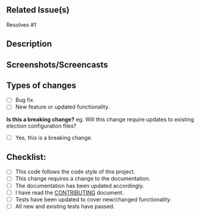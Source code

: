 <!--

Hi! We’re stoked that you would like to submit a pull request!

In order to get your pull request reviewed and merged, please fill out as much
of the below template as you can. Feel fre to ignore any part of this template
which does not pertain to your code.

If you have any questions, please ask us. We're here to help!

-->

<!-- Provide a general summary of the changes in the Title above. -->

## Related Issue(s)

<!-- Please link to the issue(s) where this feature/bug is discussed/reported. -->

Resolves #1

## Description

<!--
If not clearly described in the related issue(s), describe:
- Why this change is proposed?
- What issue/bug does it solve?
-->

## Screenshots/Screencasts

<!-- Copy/paste or drag/drop images/videos here to assist in reviewing this pull request. -->

## Types of changes

<!--
What types of changes does your code introduce?
Put an `x` in all the boxes that apply.
-->

- [ ] Bug fix.
- [ ] New feature or updated functionality.

**Is this a breaking change?** eg. Will this change require updates to existing
election configuration files?

- [ ] Yes, this is a breaking change.

<!-- If so, describe what will break and steps to fix. -->

## Checklist:

<!-- Put an `x` in all the boxes that apply. -->
<!-- If unsure about any, don't hesitate to ask. We're here to help! -->

- [ ] This code follows the code style of this project.
- [ ] This change requires a change to the documentation.
- [ ] The documentation has been updated accordingly.
- [ ] I have read the
      [CONTRIBUTING](https://github.com/votingworks/bmd/blob/master/CONTRIBUTING.md)
      document.
- [ ] Tests have been updated to cover new/changed functionality.
- [ ] All new and existing tests have passed.
